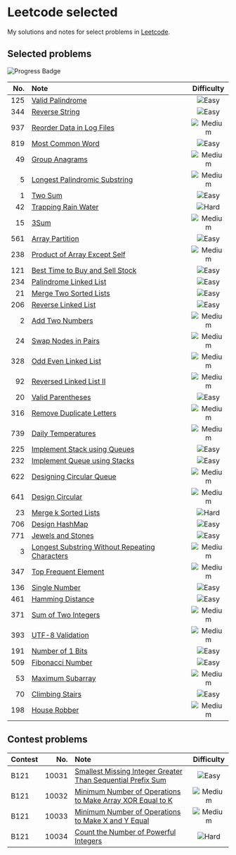 # Leetcode selected

My solutions and notes for select problems in [Leetcode][leetcode].

[leetcode]: https://leetcode.com/



## Selected problems

![Progress Badge](https://img.shields.io/badge/Progress-40%20Solved-blue)

| No. | Note | Difficulty |
| -: | :- | :-: |
| 125 | [Valid Palindrome][p125] | ![Easy](https://img.shields.io/badge/Easy-green) |
| 344 | [Reverse String][p344] | ![Easy](https://img.shields.io/badge/Easy-green) |
| 937 | [Reorder Data in Log Files][p937] | ![Medium](https://img.shields.io/badge/Medium-yellow) |
| 819 | [Most Common Word][p819] | ![Easy](https://img.shields.io/badge/Easy-green) |
| 49 | [Group Anagrams][p49] | ![Medium](https://img.shields.io/badge/Medium-yellow) |
| 5 | [Longest Palindromic Substring][p5] | ![Medium](https://img.shields.io/badge/Medium-yellow) |
| 1 | [Two Sum][p1] | ![Easy](https://img.shields.io/badge/Easy-green) |
| 42 | [Trapping Rain Water][p42] | ![Hard](https://img.shields.io/badge/Hard-red) |
| 15 | [3Sum][p15] | ![Medium](https://img.shields.io/badge/Medium-yellow) |
| 561 | [Array Partition][p561] | ![Easy](https://img.shields.io/badge/Easy-green) |
| 238 | [Product of Array Except Self][p238] | ![Medium](https://img.shields.io/badge/Medium-yellow) |
| 121 | [Best Time to Buy and Sell Stock][p121] | ![Easy](https://img.shields.io/badge/Easy-green) |
| 234 | [Palindrome Linked List][p234] | ![Easy](https://img.shields.io/badge/Easy-green) |
| 21 | [Merge Two Sorted Lists][p21] | ![Easy](https://img.shields.io/badge/Easy-green) |
| 206 | [Reverse Linked List][p206] | ![Easy](https://img.shields.io/badge/Easy-green) |
| 2 | [Add Two Numbers][p2] | ![Medium](https://img.shields.io/badge/Medium-yellow) |
| 24 | [Swap Nodes in Pairs][p24] | ![Medium](https://img.shields.io/badge/Medium-yellow) |
| 328 | [Odd Even Linked List][p328] | ![Medium](https://img.shields.io/badge/Medium-yellow) |
| 92 | [Reversed Linked List II][p92] | ![Medium](https://img.shields.io/badge/Medium-yellow) |
| 20 | [Valid Parentheses][p20] | ![Easy](https://img.shields.io/badge/Easy-green) |
| 316 | [Remove Duplicate Letters][p316] | ![Medium](https://img.shields.io/badge/Medium-yellow) |
| 739 | [Daily Temperatures][p739] | ![Medium](https://img.shields.io/badge/Medium-yellow) |
| 225 | [Implement Stack using Queues][p225] | ![Easy](https://img.shields.io/badge/Easy-green) |
| 232 | [Implement Queue using Stacks][p232] | ![Easy](https://img.shields.io/badge/Easy-green) |
| 622 | [Designing Circular Queue][p622] | ![Medium](https://img.shields.io/badge/Medium-yellow) |
| 641 | [Design Circular][p641] | ![Medium](https://img.shields.io/badge/Medium-yellow) |
| 23 | [Merge k Sorted Lists][p23] | ![Hard](https://img.shields.io/badge/Hard-red) |
| 706 | [Design HashMap][p706] | ![Easy](https://img.shields.io/badge/Easy-green) |
| 771 | [Jewels and Stones][p771] | ![Easy](https://img.shields.io/badge/Easy-green) |
| 3 | [Longest Substring Without Repeating Characters][p3] | ![Medium](https://img.shields.io/badge/Medium-yellow) |
| 347 | [Top Frequent Element][p347] | ![Medium](https://img.shields.io/badge/Medium-yellow) |
| 136 | [Single Number][p136] | ![Easy](https://img.shields.io/badge/Easy-green) |
| 461 | [Hamming Distance][p461] | ![Easy](https://img.shields.io/badge/Easy-green) |
| 371 | [Sum of Two Integers][p371] | ![Medium](https://img.shields.io/badge/Medium-yellow) |
| 393 | [UTF-8 Validation][p393] | ![Medium](https://img.shields.io/badge/Medium-yellow) |
| 191 | [Number of 1 Bits][p191] | ![Easy](https://img.shields.io/badge/Easy-green) |
| 509 | [Fibonacci Number][p509] | ![Easy](https://img.shields.io/badge/Easy-green) |
| 53 | [Maximum Subarray][p53] | ![Medium](https://img.shields.io/badge/Medium-yellow) |
| 70 | [Climbing Stairs][p70] | ![Easy](https://img.shields.io/badge/Easy-green) |
| 198 | [House Robber][p198] | ![Medium](https://img.shields.io/badge/Medium-yellow) |

[p125]: ./problems/basic/125/README.md
[p344]: ./problems/basic/344/README.md
[p937]: ./problems/basic/937/README.md
[p819]: ./problems/basic/819/README.md
[p49]: ./problems/basic/49/README.md
[p5]: ./problems/basic/5/README.md
[p1]: ./problems/basic/1/README.md
[p42]: ./problems/basic/42/README.md
[p15]: ./problems/basic/15/README.md
[p561]: ./problems/basic/561/README.md
[p238]: ./problems/basic/238/README.md
[p121]: ./problems/basic/121/README.md
[p234]: ./problems/basic/234/README.md
[p21]: ./problems/basic/21/README.md
[p206]: ./problems/basic/206/README.md
[p2]: ./problems/basic/2/README.md
[p24]: ./problems/basic/24/README.md
[p328]: ./problems/basic/328/README.md
[p92]: ./problems/basic/92/README.md
[p20]: ./problems/basic/20/README.md
[p316]: ./problems/basic/316/README.md
[p739]: ./problems/basic/739/README.md
[p225]: ./problems/basic/225/README.md
[p232]: ./problems/basic/232/README.md
[p622]: ./problems/basic/622/README.md
[p641]: ./problems/basic/641/README.md
[p23]: ./problems/basic/23/README.md
[p706]: ./problems/basic/706/README.md
[p771]: ./problems/basic/771/README.md
[p3]: ./problems/basic/3/README.md
[p347]: ./problems/basic/347/README.md
[p136]: ./problems/basic/136/README.md
[p461]: ./problems/basic/461/README.md
[p371]: ./problems/basic/371/README.md
[p393]: ./problems/basic/393/README.md
[p191]: ./problems/basic/191/README.md
[p509]: ./problems/basic/509/README.md
[p53]: ./problems/basic/53/README.md
[p70]: ./problems/basic/70/README.md
[p198]: ./problems/basic/198/README.md

## Contest problems

| Contest | No. | Note | Difficulty |
| :- | -: | :- | :-: |
| B121 | 10031 | [Smallest Missing Integer Greater Than Sequential Prefix Sum][p10031] | ![Easy](https://img.shields.io/badge/Easy-green) |
| B121 | 10032 | [Minimum Number of Operations to Make Array XOR Equal to K][p10032]  | ![Medium](https://img.shields.io/badge/Medium-yellow) |
| B121 | 10033 | [Minimum Number of Operations to Make X and Y Equal][p10033]          | ![Medium](https://img.shields.io/badge/Medium-yellow) |
| B121 | 10034 | [Count the Number of Powerful Integers][p10034]                       | ![Hard](https://img.shields.io/badge/Hard-red) |

[p10031]: ./problems/contest/10031/README.md
[p10032]: ./problems/contest/10032/README.md
[p10033]: ./problems/contest/10033/README.md
[p10034]: ./problems/contest/10034/README.md
